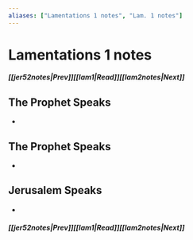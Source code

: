 ```yaml
---
aliases: ["Lamentations 1 notes", "Lam. 1 notes"]
---
```

# Lamentations 1 notes
##### <span class=arrow-left></span>[[jer52notes|Prev]]<span class=navigation-separator></span>[[lam1|Read]]<span class=navigation-separator></span>[[lam2notes|Next]]<span class=arrow-right></span>
## The Prophet Speaks
- 
## The Prophet Speaks
- 
## Jerusalem Speaks
- 
##### <span class=arrow-left></span>[[jer52notes|Prev]]<span class=navigation-separator></span>[[lam1|Read]]<span class=navigation-separator></span>[[lam2notes|Next]]<span class=arrow-right></span>